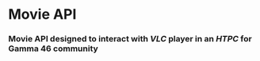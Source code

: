 # Movie API

### Movie API designed to interact with *VLC* player in an _HTPC_ for Gamma 46 community
